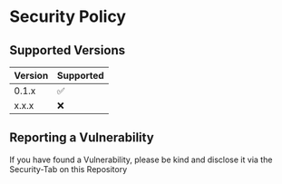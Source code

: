 # Security Policy

## Supported Versions

| Version | Supported          |
| ------- | ------------------ |
| 0.1.x   | :white_check_mark: |
| x.x.x   | :x:                |

## Reporting a Vulnerability

If you have found a Vulnerability, please be kind and
disclose it via the Security-Tab on this Repository
